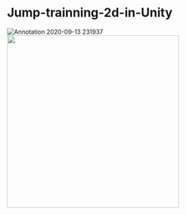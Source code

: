 # Jump-trainning-2d-in-Unity

![Annotation 2020-09-13 231937](https://user-images.githubusercontent.com/30223380/93050487-d2d3d480-f617-11ea-8815-7fe4f6fbc4e1.png)
<img src="https://user-images.githubusercontent.com/30223380/93050487-d2d3d480-f617-11ea-8815-7fe4f6fbc4e1.png" width="400">
